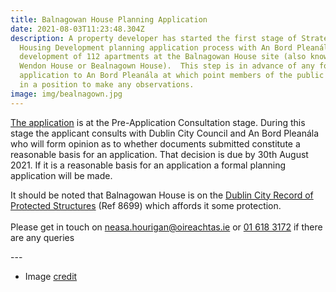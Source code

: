 ```yaml
---
title: Balnagowan House Planning Application
date: 2021-08-03T11:23:48.304Z
description: A property developer has started the first stage of Strategic
  Housing Development planning application process with An Bord Pleanála for the
  development of 112 apartments at the Balnagowan House site (also know as
  Wendon House or Bealnagown House).  This step is in advance of any formal
  application to An Bord Pleanála at which point members of the public would be
  in a position to make any observations.
image: img/bealnagown.jpg
---
```

[The application](https://www.pleanala.ie/en-ie/case/310668) is at the Pre-Application Consultation stage. During this stage the applicant consults with Dublin City Council and An Bord Pleanála who will form opinion as to whether documents submitted constitute a reasonable basis for an application. That decision is due by 30th August 2021. If it is a reasonable basis for an application a formal planning application will be made.

It should be noted that Balnagowan House is on the [Dublin City Record of Protected Structures](https://www.dublincity.ie/sites/default/files/2020-08/dublin-city-development-plan-2016-2022-volume-4.pdf) (Ref 8699) which affords it some protection.\
\
Please get in touch on [neasa.hourigan@oireachtas.ie](mailto:neasa.hourigan@oireachtas.ie?subject=Balnagowan%20House%20Planning%20Application&body=Dear%20Neasa%2C%0D%0A%0D%0A) or  [01 618 3172](tel:+35316183172) if there are any queries

\---

* Image [credit](https://commons.wikimedia.org/wiki/File:Wendon_Bealnagown_House,_Glasnevin,_Dublin.jpg)
